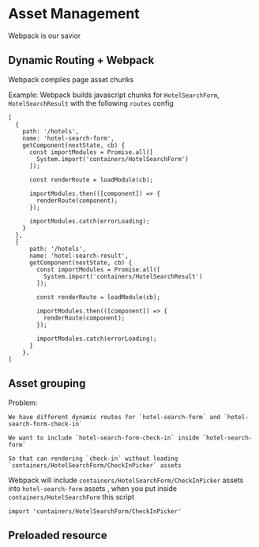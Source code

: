 # Asset Management

Webpack is our savior

## Dynamic Routing + Webpack

Webpack compiles page asset chunks  

Example: Webpack builds javascript chunks for `HotelSearchForm`, `HotelSearchResult` with the following `routes` config

```JS
[
  {
    path: '/hotels',
    name: 'hotel-search-form',
    getComponent(nextState, cb) {
      const importModules = Promise.all([
        System.import('containers/HotelSearchForm')
      ]);

      const renderRoute = loadModule(cb);

      importModules.then(([component]) => {
        renderRoute(component);
      });

      importModules.catch(errorLoading);
    }
  },
  {
      path: '/hotels',
      name: 'hotel-search-result',
      getComponent(nextState, cb) {
        const importModules = Promise.all([
          System.import('containers/HotelSearchResult')
        ]);
  
        const renderRoute = loadModule(cb);
  
        importModules.then(([component]) => {
          renderRoute(component);
        });
  
        importModules.catch(errorLoading);
      }
    },
[
```

## Asset grouping
Problem:

``` 
We have different dynamic routes for `hotel-search-form` and `hotel-search-form-check-in`

We want to include `hotel-search-form-check-in` inside `hotel-search-form` 

So that can rendering `check-in` without loading `containers/HotelSearchForm/CheckInPicker` assets
```

Webpack will include `containers/HotelSearchForm/CheckInPicker` 
assets into `hotel-search-form` assets , when you put inside `containers/HotelSearchForm` this script 

```JS
import 'containers/HotelSearchForm/CheckInPicker'
```

## Preloaded resource